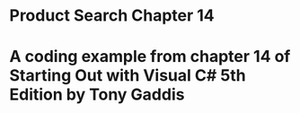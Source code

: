 # Product Search Chapter 14
# A coding example from chapter 14 of Starting Out with Visual C# 5th Edition by Tony Gaddis
